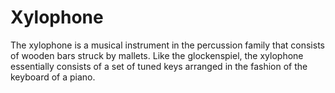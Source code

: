 # Xylophone
The xylophone is a musical instrument in the percussion family that consists of wooden bars struck by mallets. Like the glockenspiel, the xylophone essentially consists of a set of tuned keys arranged in the fashion of the keyboard of a piano.
